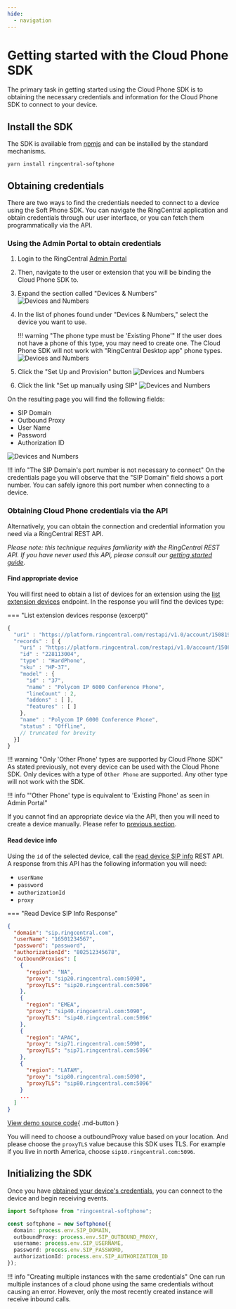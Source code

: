 ```yaml
---
hide:
  - navigation
---
```

# Getting started with the Cloud Phone SDK

The primary task in getting started using the Cloud Phone SDK is to obtaining the necessary credentials and information for the Cloud Phone SDK to connect to your device.

## Install the SDK

The SDK is available from [npmjs](https://www.npmjs.com/package/ringcentral-softphone) and can be installed by the standard mechanisms. 

```
yarn install ringcentral-softphone
```

## Obtaining credentials

There are two ways to find the credentials needed to connect to a device using the Soft Phone SDK. You can navigate the RingCentral application and obtain credentials through our user interface, or you can fetch them programmatically via the API. 

### Using the Admin Portal to obtain credentials

1. Login to the RingCentral [Admin Portal](https://service.ringcentral.com)

2. Then, navigate to the user or extension that you will be binding the Cloud Phone SDK to. 

3. Expand the section called "Devices & Numbers"
    ![Devices and Numbers](img/creds-devices.png)

4. In the list of phones found under "Devices & Numbers," select the device you want to use. 

    !!! warning "The phone type must be 'Existing Phone'"
	    If the user does not have a phone of this type, you may need to create one. The Cloud Phone SDK will not work with "RingCentral Desktop app" phone types. 
        ![Devices and Numbers](img/custom-phone-type.png)

5. Click the "Set Up and Provision" button
    ![Devices and Numbers](img/setup-provision.png)

6. Click the link "Set up manually using SIP"
    ![Devices and Numbers](img/setup-using-sip.png)

On the resulting page you will find the following fields:

* SIP Domain
* Outbound Proxy
* User Name
* Password
* Authorization ID

![Devices and Numbers](img/device-creds.png)

!!! info "The SIP Domain's port number is not necessary to connect"
    On the credentials page you will observe that the "SIP Domain" field shows a port number. You can safely ignore this port number when connecting to a device.

### Obtaining Cloud Phone credentials via the API

Alternatively, you can obtain the connection and credential information you need via a RingCentral REST API.

*Please note: this technique requires familiarity with the RingCentral REST API. If you have never used this API, please consult our [getting started guide](https://developers.ringcentral.com/guide/getting-started).*

#### Find appropriate device

You will first need to obtain a list of devices for an extension using the [list extension devices](https://developers.ringcentral.com/api-reference/Devices/listExtensionDevices) endpoint. In the response you will find the devices type:

=== "List extension devices response (excerpt)"

```js hl_lines="6"
{
  "uri" : "https://platform.ringcentral.com/restapi/v1.0/account/1508191004/extension/1508193004/device?page=1&perPage=1",
  "records" : [ {
    "uri" : "https://platform.ringcentral.com/restapi/v1.0/account/1508191004/device/228113004",
    "id" : "228113004",
    "type" : "HardPhone",
    "sku" : "HP-37",
    "model" : {
      "id" : "37",
      "name" : "Polycom IP 6000 Conference Phone",
      "lineCount" : 2,
      "addons" : [ ],
      "features" : [ ]
    },
    "name" : "Polycom IP 6000 Conference Phone",
    "status" : "Offline",
	// truncated for brevity
  }]
}
```

!!! warning "Only 'Other Phone' types are supported by Cloud Phone SDK"
    As stated previously, not every device can be used with the Cloud Phone SDK. Only devices with a type of `Other Phone` are supported. Any other type will not work with the SDK.

!!! info "'Other Phone' type is equivalent to 'Existing Phone' as seen in Admin Portal"

If you cannot find an appropriate device via the API, then you will need to create a device manually. Please refer to [previous section](#using-the-admin-portal-to-obtain-credentials).

#### Read device info

Using the `id` of the selected device, call the [read device SIP info](https://developers.ringcentral.com/api-reference/Devices/readDeviceSipInfo) REST API. A response from this API has the following information you will need:

* `userName`
* `password`
* `authorizationId`
* `proxy`

=== "Read Device SIP Info Response"

```json hl_lines="3-5 8-10"
{
  "domain": "sip.ringcentral.com",
  "userName": "16501234567",
  "password": "password",
  "authorizationId": "802512345678",
  "outboundProxies": [
    {
      "region": "NA",
      "proxy": "sip20.ringcentral.com:5090",
      "proxyTLS": "sip20.ringcentral.com:5096"
    },
    {
      "region": "EMEA",
      "proxy": "sip40.ringcentral.com:5090",
      "proxyTLS": "sip40.ringcentral.com:5096"
    },
    {
      "region": "APAC",
      "proxy": "sip71.ringcentral.com:5090",
      "proxyTLS": "sip71.ringcentral.com:5096"
    },
    {
      "region": "LATAM",
      "proxy": "sip80.ringcentral.com:5090",
      "proxyTLS": "sip80.ringcentral.com:5096"
    }
    ...
  ]
}
```

[View demo source code](https://github.com/tylerlong/rc-get-device-info-demo/blob/main/src/demo.ts){ .md-button }

You will need to choose a outboundProxy value based on your location. And please choose the `proxyTLS` value because this SDK uses TLS. For example if you live in north America, choose `sip10.ringcentral.com:5096`.

## Initializing the SDK

Once you have [obtained your device's credentials](get-started.md), you can connect to the device and begin receiving events. 

```ts
import Softphone from "ringcentral-softphone";

const softphone = new Softphone({
  domain: process.env.SIP_DOMAIN,
  outboundProxy: process.env.SIP_OUTBOUND_PROXY,
  username: process.env.SIP_USERNAME,
  password: process.env.SIP_PASSWORD,
  authorizationId: process.env.SIP_AUTHORIZATION_ID
});
```

!!! info "Creating multiple instances with the same credentials"
    One can run multiple instances of a cloud phone using the same credentials without causing an error. However, only the most recently created instance will receive inbound calls.

